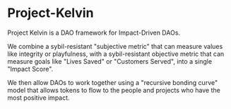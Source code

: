 # Project-Kelvin
Project Kelvin is a DAO framework for Impact-Driven DAOs.

We combine a sybil-resistant "subjective metric" that can measure values like integrity or playfulness, with a sybil-resistant objective metric that can measure goals like "Lives Saved" or "Customers Served", into a single "Impact Score". 

We then allow DAOs to work together using a "recursive bonding curve" model that allows tokens to flow to the people and projects who have the most positive impact.
